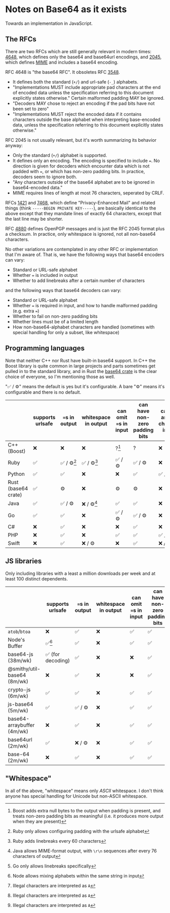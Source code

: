 # Notes on Base64 as it exists

Towards an implementation in JavaScript.

## The RFCs

There are two RFCs which are still generally relevant in modern times: [4648](https://datatracker.ietf.org/doc/html/rfc4648), which defines only the base64 and base64url encodings, and [2045](https://datatracker.ietf.org/doc/html/rfc2045#section-6.8), which defines [MIME](https://en.wikipedia.org/wiki/MIME) and includes a base64 encoding.

RFC 4648 is "the base64 RFC". It obsoletes RFC [3548](https://datatracker.ietf.org/doc/html/rfc3548).

- It defines both the standard (`+/`) and url-safe (`-_`) alphabets.
- "Implementations MUST include appropriate pad characters at the end of encoded data unless the specification referring to this document explicitly states otherwise." Certain malformed padding MAY be ignored.
- "Decoders MAY chose to reject an encoding if the pad bits have not been set to zero"
- "Implementations MUST reject the encoded data if it contains characters outside the base alphabet when interpreting base-encoded data, unless the specification referring to this document explicitly states otherwise."

RFC 2045 is not usually relevant, but it's worth summarizing its behavior anyway:

- Only the standard (`+/`) alphabet is supported.
- It defines only an encoding. The encoding is specified to include `=`. No direction is given for decoders which encounter data which is not padded with `=`, or which has non-zero padding bits. In practice, decoders seem to ignore both.
- "Any characters outside of the base64 alphabet are to be ignored in base64-encoded data."
- MIME requires lines of length at most 76 characters, seperated by CRLF.

RFCs [1421](https://datatracker.ietf.org/doc/html/rfc1421) and [7468](https://datatracker.ietf.org/doc/html/rfc7468), which define "Privacy-Enhanced Mail" and related things (think `-----BEGIN PRIVATE KEY-----`), are basically identical to the above except that they mandate lines of exactly 64 characters, except that the last line may be shorter.

RFC [4880](https://datatracker.ietf.org/doc/html/rfc4880#section-6) defines OpenPGP messages and is just the RFC 2045 format plus a checksum. In practice, only whitespace is ignored, not all non-base64 characters.

No other variations are contemplated in any other RFC or implementation that I'm aware of. That is, we have the following ways that base64 encoders can vary:

- Standard or URL-safe alphabet
- Whether `=` is included in output
- Whether to add linebreaks after a certain number of characters

and the following ways that base64 decoders can vary:

- Standard or URL-safe alphabet
- Whether `=` is required in input, and how to handle malformed padding (e.g. extra `=`)
- Whether to fail on non-zero padding bits
- Whether lines must be of a limited length
- How non-base64-alphabet characters are handled (sometimes with special handling for only a subset, like whitespace)

## Programming languages

Note that neither C++ nor Rust have built-in base64 support. In C++ the Boost library is quite common in large projects and parts sometimes get pulled in to the standard library, and in Rust the [base64 crate](https://docs.rs/base64/latest/base64/) is the clear choice of everyone, so I'm mentioning those as well.

"✅ / ⚙️" means the default is yes but it's configurable. A bare "⚙️" means it's configurable and there is no default.

|                     | supports urlsafe | `=`s in output | whitespace in output | can omit `=`s in input | can have non-zero padding bits | can have arbitrary characters in input | can have whitespace in input |
| ------------------- | ---------------- | -------------- | -------------------- | ---------------------- | ------------------------------ | -------------------------------------- | ---------------------------- |
| C++ (Boost)         | ❌               | ❌             | ❌                   | ?[^cpp]                | ?                              | ❌                                     | ❌                           |
| Ruby                | ✅               | ✅ / ⚙️[^ruby] | ✅ / ⚙️[^ruby2]      | ✅ / ⚙️                | ✅ / ⚙️                        | ❌                                     | ✅ / ⚙️                      |
| Python              | ✅               | ✅             | ❌                   | ❌                     | ✅                             | ✅ / ⚙️                                | ✅ / ⚙️                      |
| Rust (base64 crate) | ✅               | ⚙️             | ❌                   | ⚙️                     | ⚙️                             | ❌                                     | ❌                           |
| Java                | ✅               | ✅ / ⚙️        | ❌ / ⚙️[^java]       | ✅                     | ✅                             | ❌                                     | ❌ / ⚙️                      |
| Go                  | ✅               | ✅             | ❌                   | ✅ / ⚙️                | ✅ / ⚙️                        | ❌                                     | ✅[^go]                      |
| C#                  | ❌               | ✅             | ❌                   | ❌                     | ✅                             | ❌                                     | ✅                           |
| PHP                 | ❌               | ✅             | ❌                   | ✅                     | ✅                             | ✅ / ⚙️                                | ✅ / ⚙️                      |
| Swift               | ❌               | ✅             | ❌ / ⚙️              | ❌                     | ✅                             | ❌ / ⚙️                                | ❌ / ⚙️                      |

[^cpp]: Boost adds extra null bytes to the output when padding is present, and treats non-zero padding bits as meaningful (i.e. it produces more output when they are present)
[^ruby]: Ruby only allows configuring padding with the urlsafe alphabet
[^ruby2]: Ruby adds linebreaks every 60 characters
[^java]: Java allows MIME-format output, with `\r\n` sequences after every 76 characters of output
[^go]: Go only allows linebreaks specifically

## JS libraries

Only including libraries with a least a million downloads per week and at least 100 distinct dependents.

|                             | supports urlsafe  | `=`s in output | whitespace in output | can omit `=`s in input | can have non-zero padding bits | can have arbitrary characters in input | can have whitespace in input |
| --------------------------- | ----------------- | -------------- | -------------------- | ---------------------- | ------------------------------ | -------------------------------------- | ---------------------------- |
| `atob`/`btoa`               | ❌                | ✅             | ❌                   | ✅                     | ✅                             | ❌                                     | ✅                           |
| Node's Buffer               | ✅[^node]         | ✅             | ❌                   | ✅                     | ✅                             | ✅                                     | ✅                           |
| base64-js (38m/wk)          | ✅ (for decoding) | ✅             | ❌                   | ❌                     | ✅                             | ❌[^base64-js]                         | ❌                           |
| @smithy/util-base64 (8m/wk) | ❌                | ✅             | ❌                   | ❌                     | ✅                             | ❌                                     | ❌                           |
| crypto-js (6m/wk)           | ✅                | ✅             | ❌                   | ✅                     | ✅                             | ❌[^crypto-js]                         | ❌                           |
| js-base64 (5m/wk)           | ✅                | ✅ / ⚙️        | ❌                   | ✅                     | ✅                             | ✅                                     | ✅                           |
| base64-arraybuffer (4m/wk)  | ❌                | ✅             | ❌                   | ✅                     | ✅                             | ❌[^base64-arraybuffer]                | ❌                           |
| base64url (2m/wk)           | ✅                | ❌ / ⚙️        | ❌                   | ✅                     | ✅                             | ✅                                     | ✅                           |
| base-64 (2m/wk)             | ❌                | ✅             | ❌                   | ✅                     | ✅                             | ✅                                     | ✅                           |

[^node]: Node allows mixing alphabets within the same string in input
[^base64-js]: Illegal characters are interpreted as `A`
[^crypto-js]: Illegal characters are interpreted as `A`
[^base64-arraybuffer]: Illegal characters are interpreted as `A`

## "Whitespace"

In all of the above, "whitespace" means only _ASCII_ whitespace. I don't think anyone has special handling for Unicode but non-ASCII whitespace.
